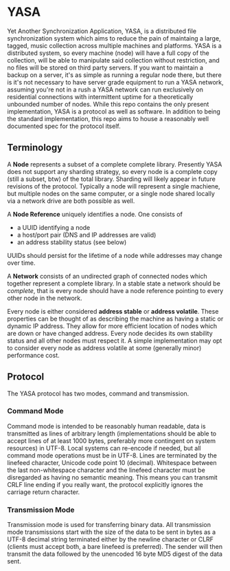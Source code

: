# YASA

Yet Another Synchronization Application, YASA, is a distributed file synchronization system which aims to reduce the pain of maintaing a large, tagged, music collection across multiple machines and platforms. YASA is a distributed system, so every machine (node) will have a full copy of the collection, will be able to manipulate said collection without restriction, and no files will be stored on third party servers. If you want to maintain a backup on a server, it's as simple as running a regular node there, but there is it's not necessary to have server grade equipment to run a YASA network, assuming you're not in a rush a YASA network can run exclusively on residential connections with intermittent uptime for a theoretically unbounded number of nodes. While this repo contains the only present implementation, YASA is a protocol as well as software. In addition to being the standard implementation, this repo aims to house a reasonably well documented spec for the protocol itself.

## Terminology
A **Node** represents a subset of a complete complete library. Presently YASA does not support any sharding strategy, so every node is a complete copy (still a subset, btw) of the total library. Sharding will likely appear in future revisions of the protocol. Typically a node will represent a single machiene, but multiple nodes on the same computer, or a single node shared locally via a network drive are both possible as well.

A **Node Reference** uniquely identifies a node. One consists of

- a UUID identifying a node
- a host/port pair (DNS and IP addresses are valid)
- an address stability status (see below)

UUIDs should persist for the lifetime of a node while addresses may change over time.

A **Network** consists of an undirected graph of connected nodes which together represent a complete library. In a stable state a network should be _complete_, that is every node should have a node reference pointing to every other node in the network.

Every node is either considered **address stable** or **address volatile**. These properties can be thought of as describing the machine as having a static or dynamic IP address. They allow for more efficient location of nodes which are down or have changed address. Every node decides its own stability status and all other nodes must respect it. A simple implementation may opt to consider every node as address volatile at some (generally minor) performance cost.

## Protocol

The YASA protocol has two modes, command and transmission. 

### Command Mode
Command mode is intended to be reasonably human readable, data is transmitted 
as lines of arbitrary length (implementations should be able to accept lines 
of at least 1000 bytes, preferably more contingent on system resources) in 
UTF-8. Local systems can re-encode if needed, but all command mode operations 
must be in UTF-8. Lines are terminated by the linefeed character, Unicode code
point 10 (decimal). Whitespace between the last non-whitespace character and
the linefeed character must be disregarded as having no semantic meaning. This
means you can transmit CRLF line ending if you really want, the protocol 
explicitly ignores the carriage return character.

### Transmission Mode
Transmission mode is used for transferring binary data. All transmission mode
transmissions start with the size of the data to be sent in bytes as a UTF-8
decimal string terminated either by the newline character or CLRF (clients must
accept both, a bare linefeed is preferred). The sender will then transmit the
data followed by the unencoded 16 byte MD5 digest of the data sent.

